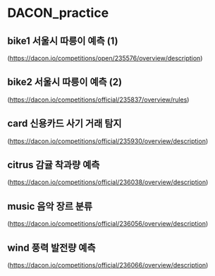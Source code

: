 # DACON_practice

## bike1 서울시 따릉이 예측 (1)
(https://dacon.io/competitions/open/235576/overview/description)

## bike2 서울시 따릉이 예측 (2)
(https://dacon.io/competitions/official/235837/overview/rules)

## card 신용카드 사기 거래 탐지
(https://dacon.io/competitions/official/235930/overview/description)

## citrus 감귤 착과량 예측 
(https://dacon.io/competitions/official/236038/overview/description)

## music 음악 장르 분류 
(https://dacon.io/competitions/official/236056/overview/description)

## wind 풍력 발전량 예측 
(https://dacon.io/competitions/official/236066/overview/description)
